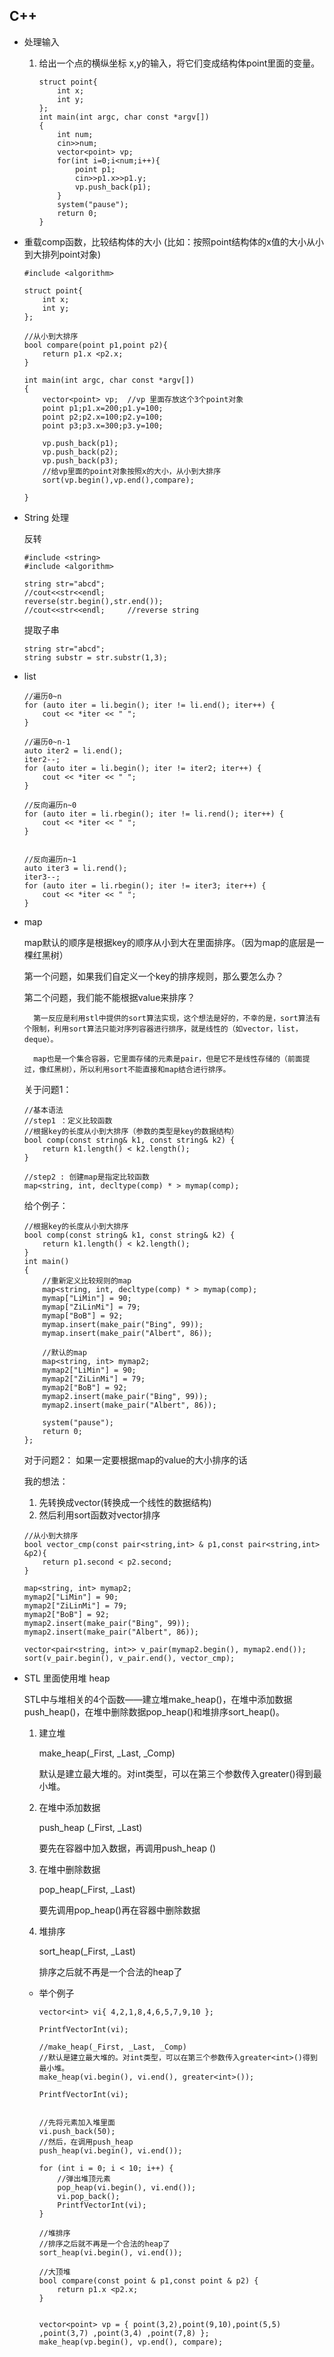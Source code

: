 ## C++ 

* 处理输入

    1. 给出一个点的横纵坐标 x,y的输入，将它们变成结构体point里面的变量。
        ```
        struct point{
            int x;
            int y;
        };
        int main(int argc, char const *argv[])
        {
            int num;
            cin>>num;
            vector<point> vp;
            for(int i=0;i<num;i++){
                point p1;
                cin>>p1.x>>p1.y;
                vp.push_back(p1);
            }
            system("pause");
            return 0;
        }
        ```

* 重载comp函数，比较结构体的大小 
(比如：按照point结构体的x值的大小从小到大排列point对象)
    ```
    #include <algorithm>

    struct point{
        int x;
        int y;
    };

    //从小到大排序
    bool compare(point p1,point p2){
        return p1.x <p2.x;
    }

    int main(int argc, char const *argv[])
    {
        vector<point> vp;  //vp 里面存放这个3个point对象
        point p1;p1.x=200;p1.y=100;
        point p2;p2.x=100;p2.y=100;
        point p3;p3.x=300;p3.y=100;

        vp.push_back(p1);
        vp.push_back(p2);
        vp.push_back(p3);
        //给vp里面的point对象按照x的大小，从小到大排序
        sort(vp.begin(),vp.end(),compare);

    }
    ```


* String 处理
    
    反转
    ```
    #include <string>
    #include <algorithm>

    string str="abcd";
	//cout<<str<<endl;
	reverse(str.begin(),str.end());
	//cout<<str<<endl;     //reverse string
    ```

    提取子串
    ```
    string str="abcd";
	string substr = str.substr(1,3);
    ```

* list
    ```
    //遍历0~n
    for (auto iter = li.begin(); iter != li.end(); iter++) {
		cout << *iter << " ";
	}

    //遍历0~n-1
    auto iter2 = li.end();
	iter2--;
	for (auto iter = li.begin(); iter != iter2; iter++) {
		cout << *iter << " ";
	}

    //反向遍历n~0
    for (auto iter = li.rbegin(); iter != li.rend(); iter++) {
		cout << *iter << " ";
	}


    //反向遍历n~1
    auto iter3 = li.rend();
	iter3--;
	for (auto iter = li.rbegin(); iter != iter3; iter++) {
		cout << *iter << " ";
	}
    ```

* map

    map默认的顺序是根据key的顺序从小到大在里面排序。（因为map的底层是一棵红黑树）

    第一个问题，如果我们自定义一个key的排序规则，那么要怎么办？
   
    第二个问题，我们能不能根据value来排序？
        
        第一反应是利用stl中提供的sort算法实现，这个想法是好的，不幸的是，sort算法有个限制，利用sort算法只能对序列容器进行排序，就是线性的（如vector，list，deque）。
        
        map也是一个集合容器，它里面存储的元素是pair，但是它不是线性存储的（前面提过，像红黑树），所以利用sort不能直接和map结合进行排序。

    关于问题1：
    ```
    //基本语法
    //step1 ：定义比较函数
    //根据key的长度从小到大排序（参数的类型是key的数据结构）
    bool comp(const string& k1, const string& k2) {
        return k1.length() < k2.length();
    }

    //step2 : 创建map是指定比较函数
    map<string, int, decltype(comp) * > mymap(comp);
    ```
    给个例子：
    ```
    //根据key的长度从小到大排序
    bool comp(const string& k1, const string& k2) {
        return k1.length() < k2.length();
    }
    int main()
    {
        //重新定义比较规则的map
        map<string, int, decltype(comp) * > mymap(comp);
        mymap["LiMin"] = 90;
        mymap["ZiLinMi"] = 79;
        mymap["BoB"] = 92;
        mymap.insert(make_pair("Bing", 99));
        mymap.insert(make_pair("Albert", 86));

        //默认的map
        map<string, int> mymap2;
        mymap2["LiMin"] = 90;
        mymap2["ZiLinMi"] = 79;
        mymap2["BoB"] = 92;
        mymap2.insert(make_pair("Bing", 99));
        mymap2.insert(make_pair("Albert", 86));

        system("pause");
        return 0;
    };
    ```

    对于问题2：
    如果一定要根据map的value的大小排序的话
    
    我的想法：
    1. 先转换成vector(转换成一个线性的数据结构)
    2. 然后利用sort函数对vector排序

    ```
    //从小到大排序
    bool vector_cmp(const pair<string,int> & p1,const pair<string,int> &p2){
	    return p1.second < p2.second;
    }

    map<string, int> mymap2;
	mymap2["LiMin"] = 90;
	mymap2["ZiLinMi"] = 79;
	mymap2["BoB"] = 92;
	mymap2.insert(make_pair("Bing", 99));
	mymap2.insert(make_pair("Albert", 86));

	vector<pair<string, int>> v_pair(mymap2.begin(), mymap2.end());
	sort(v_pair.begin(), v_pair.end(), vector_cmp); 
    ```

* STL 里面使用堆 heap

    STL中与堆相关的4个函数——建立堆make_heap()，在堆中添加数据push_heap()，在堆中删除数据pop_heap()和堆排序sort_heap()。

    1. 建立堆
    
        make_heap(_First, _Last, _Comp)

        默认是建立最大堆的。对int类型，可以在第三个参数传入greater<int>()得到最小堆。

    2. 在堆中添加数据

        push_heap (_First, _Last)

        要先在容器中加入数据，再调用push_heap ()

    3. 在堆中删除数据 

        pop_heap(_First, _Last)
        
        要先调用pop_heap()再在容器中删除数据

    4. 堆排序

        sort_heap(_First, _Last) 

        排序之后就不再是一个合法的heap了


    * 举个例子
        ```
        vector<int> vi{ 4,2,1,8,4,6,5,7,9,10 };

        PrintfVectorInt(vi);

        //make_heap(_First, _Last, _Comp)
        //默认是建立最大堆的。对int类型，可以在第三个参数传入greater<int>()得到最小堆。
        make_heap(vi.begin(), vi.end(), greater<int>());

        PrintfVectorInt(vi);


        //先将元素加入堆里面
        vi.push_back(50);
        //然后，在调用push_heap
        push_heap(vi.begin(), vi.end());

        for (int i = 0; i < 10; i++) {
            //弹出堆顶元素
            pop_heap(vi.begin(), vi.end());
            vi.pop_back();
            PrintfVectorInt(vi);
        }

        //堆排序
        //排序之后就不再是一个合法的heap了
        sort_heap(vi.begin(), vi.end());
        ```

        ```
        //大顶堆
        bool compare(const point & p1,const point & p2) {
	        return p1.x <p2.x;
        }


    	vector<point> vp = { point(3,2),point(9,10),point(5,5) ,point(3,7) ,point(3,4) ,point(7,8) };
	    make_heap(vp.begin(), vp.end(), compare);
        ```
